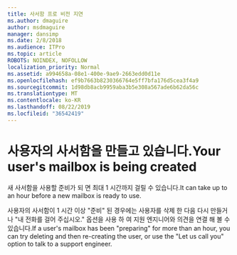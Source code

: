 ```yaml
---
title: 사서함 프로 비전 지연
ms.author: dmaguire
author: msdmaguire
manager: dansimp
ms.date: 2/8/2018
ms.audience: ITPro
ms.topic: article
ROBOTS: NOINDEX, NOFOLLOW
localization_priority: Normal
ms.assetid: a994658a-08e1-400e-9ae9-2663edd0d11e
ms.openlocfilehash: ef9b7663b8230366764e5ff7bfa176d5cea3f4a9
ms.sourcegitcommit: 1d98db8acb9959aba3b5e308a567ade6b62da56c
ms.translationtype: MT
ms.contentlocale: ko-KR
ms.lasthandoff: 08/22/2019
ms.locfileid: "36542419"
---
```

# <a name="your-users-mailbox-is-being-created"></a><span data-ttu-id="0422c-102">사용자의 사서함을 만들고 있습니다.</span><span class="sxs-lookup"><span data-stu-id="0422c-102">Your user's mailbox is being created</span></span>

<span data-ttu-id="0422c-103">새 사서함을 사용할 준비가 되 면 최대 1 시간까지 걸릴 수 있습니다.</span><span class="sxs-lookup"><span data-stu-id="0422c-103">It can take up to an hour before a new mailbox is ready to use.</span></span>
  
<span data-ttu-id="0422c-104">사용자의 사서함이 1 시간 이상 "준비" 된 경우에는 사용자를 삭제 한 다음 다시 만들거나 "내 전화를 걸어 주십시오." 옵션을 사용 하 여 지원 엔지니어와 의견을 연결 해 볼 수 있습니다.</span><span class="sxs-lookup"><span data-stu-id="0422c-104">If a user's mailbox has been "preparing" for more than an hour, you can try deleting and then re-creating the user, or use the "Let us call you" option to talk to a support engineer.</span></span>
  


